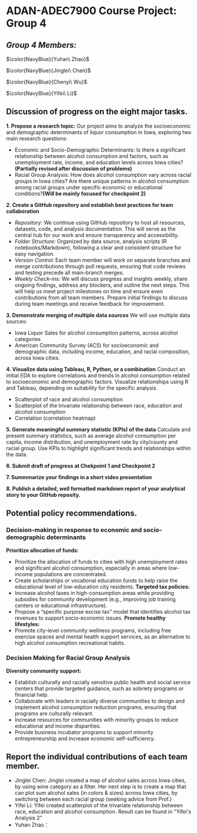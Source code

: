 # ADAN-ADEC7900 Course Project: Group 4

## **_Group 4 Members:_** 

$\color{NavyBlue}{Yuhan\ Zhao}$

$\color{NavyBlue}{Jinglei\ Chen}$

$\color{NavyBlue}{Chenyi\ Wu}$

$\color{NavyBlue}{Yifei\ Li}$

## Discussion of progress on the eight major tasks. 
**1. Propose a research topic:**
Our project aims to analyze the socioeconomic and demographic determinants of liquor consumption in Iowa, exploring two main research questions:
-  Economic and Socio-Demographic Determinants: Is there a significant relationship between alcohol consumption and factors, such as unemployment rate, income, and education levels across Iowa cities? **(Partially revised after discussion of problems)**
-  Racial Group Analysis: How does alcohol consumption vary across racial groups in Iowa cities? Are there unique patterns in alcohol consumption among racial groups under specific economic or educational conditions?**(Will be mainly focused for checkpoint 2)**

**2. Create a GitHub repository and establish best practices for team collaboration**
-  _Repository:_ We continue using GitHub repository to host all resources, datasets, code, and analysis documentation. This will serve as the central hub for our work and ensure transparency and accessibility.
-  _Folder Structure:_ Organized by data source, analysis scripts (R notebooks/Markdown), following a clear and consistent structure for easy navigation.
-  _Version Control:_ Each team member will work on separate branches and merge contributions through pull requests, ensuring that code reviews and testing precede all main-branch merges.
-  _Weekly Check-ins:_ We will discuss progress and insights weekly, share ongoing findings, address any blockers, and outline the next steps. This will help us meet project milestones on time and ensure even contributions from all team members. Prepare initial findings to discuss during team meetings and receive feedback for improvement.

**3. Demonstrate merging of multiple data sources**
We will use multiple data sources:
-  Iowa Liquor Sales for alcohol consumption patterns, across alcohol categories
-  American Community Survey (ACS) for socioeconomic and demographic data, including income, education, and racial composition, across Iowa cities.

**4.  Visualize data using Tableau, R, Python, or a combination**
Conduct an initial EDA to explore correlations and trends in alcohol consumption related to socioeconomic and demographic factors.
Visualize relationships using R and Tableau, depending on suitability for the specific analysis.
-  Scatterplot of race and alcohol consumption
-  Scatterplot of the trivariate relationship between race, education and alcohol consumption
-  Correlation (correlation heatmap)

**5. Generate meaningful summary statistic (KPIs) of the data**
Calculate and present summary statistics, such as average alcohol consumption per capita, income distribution, and unemployment rate by city/county and racial group.
Use KPIs to highlight significant trends and relationships within the data.

**6. Submit draft of progress at Chekpoint 1 and Checkpoint 2**

**7. Summmarize your findings in a short video presentation**

**8. Publish a detailed, well formatted markdown report of your analytical story to your GitHub reposity.**

## Potential policy recommendations.
### Decision-making in response to economic and socio-demographic determinants
**Prioritize allocation of funds:**
-  Prioritize the allocation of funds to cities with high unemployment rates and significant alcohol consumption, especially in areas where low-income populations are concentrated.
-  Create scholarships or vocational education funds to help raise the educational level of low-education city residents.
**Targeted tax policies:**
-  Increase alcohol taxes in high-consumption areas while providing subsidies for community development (e.g., improving job training centers or educational infrastructure).
-  Propose a “specific purpose excise tax” model that identifies alcohol tax revenues to support socio-economic issues.
**Promote healthy lifestyles:**
-  Promote city-level community wellness programs, including free exercise spaces and mental health support services, as an alternative to high alcohol consumption recreational habits.

### Decision Making for Racial Group Analysis
**Diversity community support:**
-  Establish culturally and racially sensitive public health and social service centers that provide targeted guidance, such as sobriety programs or financial help.
-  Collaborate with leaders in racially diverse communities to design and implement alcohol consumption reduction programs, ensuring that programs are culturally relevant.
-  Increase resources for communities with minority groups to reduce educational and income disparities.
-  Provide business incubator programs to support minority entrepreneurship and increase economic self-sufficiency.

## Report the individual contributions of each team member. 
-  Jinglei Chen: Jinglei created a map of alcohol sales across Iowa cities, by using wine category as a filter. Her next step is to create a map that can plot sum alcohol sales (in colors & sizes) across Iowa cities, by switching between each racial group (seeking advice from Prof.)
-  Yifei Li: Yifei created scatterplot of the trivariate relationship between race, education and alcohol consumption. Result can be found in "Yifei's Analysis 2"
-  Yuhan Zhao：
